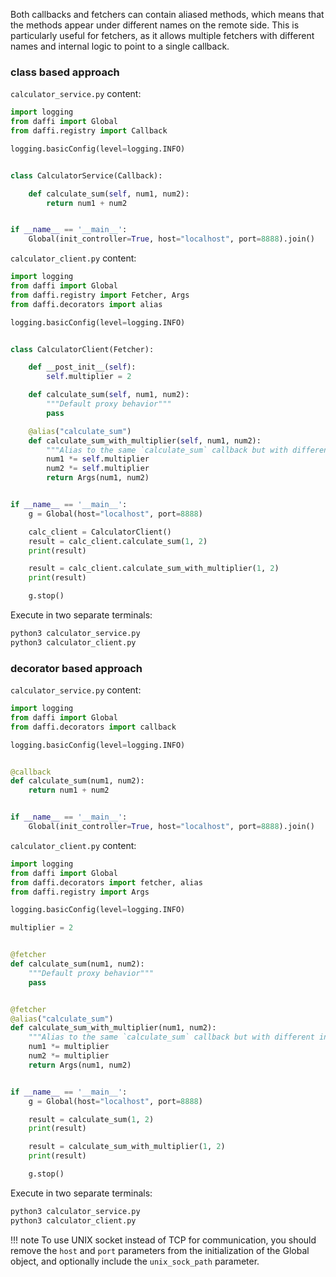 Both callbacks and fetchers can contain aliased methods, which means that the methods appear under different names on the remote side.
This is particularly useful for fetchers, as it allows multiple fetchers with different names and internal logic to point to a single callback.


### class based approach

`calculator_service.py` content:
```python
import logging
from daffi import Global
from daffi.registry import Callback

logging.basicConfig(level=logging.INFO)


class CalculatorService(Callback):

    def calculate_sum(self, num1, num2):
        return num1 + num2


if __name__ == '__main__':
    Global(init_controller=True, host="localhost", port=8888).join()
```

`calculator_client.py` content:
```python
import logging
from daffi import Global
from daffi.registry import Fetcher, Args
from daffi.decorators import alias

logging.basicConfig(level=logging.INFO)


class CalculatorClient(Fetcher):

    def __post_init__(self):
        self.multiplier = 2

    def calculate_sum(self, num1, num2):
        """Default proxy behavior"""
        pass

    @alias("calculate_sum")
    def calculate_sum_with_multiplier(self, num1, num2):
        """Alias to the same `calculate_sum` callback but with different internal logic"""
        num1 *= self.multiplier
        num2 *= self.multiplier
        return Args(num1, num2)


if __name__ == '__main__':
    g = Global(host="localhost", port=8888)

    calc_client = CalculatorClient()
    result = calc_client.calculate_sum(1, 2)
    print(result)

    result = calc_client.calculate_sum_with_multiplier(1, 2)
    print(result)

    g.stop()
```

Execute in two separate terminals:
```bash
python3 calculator_service.py
python3 calculator_client.py
```

### decorator based approach

`calculator_service.py` content:
```python
import logging
from daffi import Global
from daffi.decorators import callback

logging.basicConfig(level=logging.INFO)


@callback
def calculate_sum(num1, num2):
    return num1 + num2


if __name__ == '__main__':
    Global(init_controller=True, host="localhost", port=8888).join()
```

`calculator_client.py` content:
```python
import logging
from daffi import Global
from daffi.decorators import fetcher, alias
from daffi.registry import Args

logging.basicConfig(level=logging.INFO)

multiplier = 2


@fetcher
def calculate_sum(num1, num2):
    """Default proxy behavior"""
    pass


@fetcher
@alias("calculate_sum")
def calculate_sum_with_multiplier(num1, num2):
    """Alias to the same `calculate_sum` callback but with different internal logic"""
    num1 *= multiplier
    num2 *= multiplier
    return Args(num1, num2)


if __name__ == '__main__':
    g = Global(host="localhost", port=8888)

    result = calculate_sum(1, 2)
    print(result)

    result = calculate_sum_with_multiplier(1, 2)
    print(result)

    g.stop()
```

Execute in two separate terminals:
```bash
python3 calculator_service.py
python3 calculator_client.py
```


!!! note 
    To use UNIX socket instead of TCP for communication, you should remove the `host` and `port` parameters from 
    the initialization of the Global object, and optionally include the `unix_sock_path` parameter.
    
